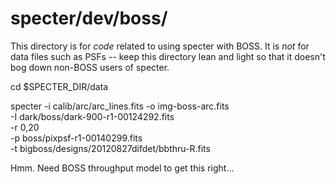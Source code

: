 specter/dev/boss/
=================

This directory is for *code* related to using specter with BOSS.
It is *not* for data files such as PSFs -- keep this directory lean
and light so that it doesn't bog down non-BOSS users of specter.

cd $SPECTER_DIR/data

specter -i calib/arc/arc_lines.fits -o img-boss-arc.fits \
    -I dark/boss/dark-900-r1-00124292.fits \
    -r 0,20 \
    -p boss/pixpsf-r1-00140299.fits \
    -t bigboss/designs/20120827difdet/bbthru-R.fits
    
Hmm.  Need BOSS throughput model to get this right...
